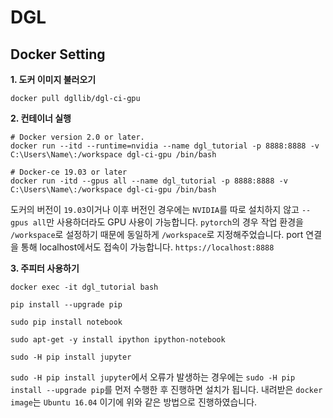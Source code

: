 # DGL


## Docker Setting 
**1. 도커 이미지 불러오기**
```
docker pull dgllib/dgl-ci-gpu
```

**2. 컨테이너 실행**

```
# Docker version 2.0 or later.
docker run --itd --runtime=nvidia --name dgl_tutorial -p 8888:8888 -v C:\Users\Name\:/workspace dgl-ci-gpu /bin/bash
```

```
# Docker-ce 19.03 or later
docker run -itd --gpus all --name dgl_tutorial -p 8888:8888 -v C:\Users\Name\:/workspace dgl-ci-gpu /bin/bash
```
도커의 버전이 `19.03`이거나 이후 버전인 경우에는 `NVIDIA`를 따로 설치하지 않고 `--gpus all`만 사용하더라도 GPU 사용이 가능합니다. `pytorch`의 경우 작업 환경을 `/workspace`로 설정하기 때문에 동일하게 `/workspace`로 지정해주었습니다. port 연결을 통해 localhost에서도 접속이 가능합니다. `https://localhost:8888`

**3. 주피터 사용하기**
```
docker exec -it dgl_tutorial bash

pip install --upgrade pip

sudo pip install notebook 

sudo apt-get -y install ipython ipython-notebook

sudo -H pip install jupyter
```

`sudo -H pip install jupyter`에서 오류가 발생하는 경우에는 `sudo -H pip install --upgrade pip`를 먼저 수행한 후 진행하면 설치가 됩니다. 내려받은 `docker image`는 `Ubuntu 16.04` 이기에 위와 같은 방법으로 진행하였습니다.
